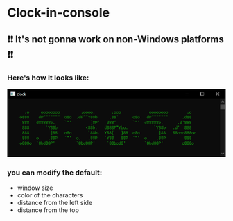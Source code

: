 # Clock-in-console
## :exclamation::exclamation: It's not gonna work on non-Windows platforms :exclamation::exclamation:

### Here's how it looks like:

![Can't load the photo of clock in console](https://github.com/DejwCpp/Clock-in-console/raw/master/clock_img.png)

### you can modify the default:
* window size
* color of the characters
* distance from the left side
* distance from the top
